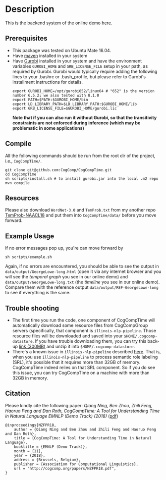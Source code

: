 # Description
This is the backend system of the online demo [here](http://groupspaceuiuc.com/temporal/).
## Prerequisites
- This package was tested on Ubuntu Mate 16.04.
- Have [maven](https://maven.apache.org/install.html) installed in your system
- Have [Gurobi](http://www.gurobi.com/downloads/gurobi-optimizer) installed in your system and have the environment variables `GUROBI_HOME` and `GRB_LICENSE_FILE` setup in your path, as required by Gurobi. Gurobi would typically require adding the following lines to your .bashrc or .bash_profile, but please refer to Gurobi's installment instructions for details.
  ```
  export GUROBI_HOME=/opt/gurobi652/linux64 # "652" is the version number 6.5.2; we also tested with 8.1.0
  export PATH=$PATH:$GUROBI_HOME/bin
  export LD_LIBRARY_PATH=$LD_LIBRARY_PATH:$GUROBI_HOME/lib
  export GRB_LICENSE_FILE=$GUROBI_HOME/gurobi.lic
  ```
  **Note that if you can also run it without Gurobi, so that the transitivity constraints are not enforced during inference (which may be problematic in some applications)**

## Compile
All the following commands should be run from the root dir of the project, i.e., `CogCompTime/`.

```
git clone git@github.com:CogComp/CogCompTime.git
cd CogCompTime
sh scripts/install.sh # to install gurobi.jar into the local .m2 repo
mvn compile
```

## Resources
Please also download `WordNet-3.0` and `TemProb.txt` from my another repo [TemProb-NAACL18](https://github.com/CogComp/TemProb-NAACL18/tree/master/data) and put them into `CogCompTime/data/` before you move forward.

## Example Usage
If no error messages pop up, you're can move forward by
```
sh scripts/example.sh
```

Again, if no errors are encountered, you should be able to see the output in `data/output/GeorgeLowe-long.html` (open it via any internet browser and you will see the *temporal graph* you see in our online demo) and `data/output/GeorgeLowe-long.txt` (the *timeline* you see in our online demo). Compare them with the reference output `data/output/REF-GeorgeLowe-long` to see if everything is the same.

## Trouble shooting
- The first time you run the code, one component of CogCompTime will automatically download some resource files from CogCompGroup servers (specifically, that component is `illinois-nlp-pipeline`. Those resource files will be downloaded and saved into your `$HOME/.cogcomp-datastore`. If you have trouble downloading them, you can try this back-up [link (300MB)](http://qning2.web.engr.illinois.edu/misc/cogcomp-datestore.tar.gz) and unzip it into `$HOME/.cogcomp-datastore`.
- There's a known issue in `illinois-nlp-pipeline` described [here](https://github.com/CogComp/cogcomp-nlp/issues/708). That is, when you use `illinois-nlp-pipeline` to process semantic role labeling (SRL), it's possible that it requires more than 32GB of memory. CogCompTime indeed relies on that SRL component. So if you do see this issue, you can try CogCompTime on a machine with more than 32GB in memory.

## Citation
Please kindly cite the following paper: *Qiang Ning, Ben Zhou, Zhili Feng, Haoruo Peng and Dan Roth, CogCompTime: A Tool for Understanding Time in Natural Language EMNLP (Demo Track) (2018)* ([pdf](http://cogcomp.org/papers/NZFPR18.pdf))

```
@inproceedings{NZFPR18,
    author = {Qiang Ning and Ben Zhou and Zhili Feng and Haoruo Peng and Dan Roth},
    title = {CogCompTime: A Tool for Understanding Time in Natural Language},
    booktitle = {EMNLP (Demo Track)},
    month = {11},
    year = {2018},
    address = {Brussels, Belgium},
    publisher = {Association for Computational Linguistics},
    url = "http://cogcomp.org/papers/NZFPR18.pdf",
}
```
